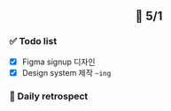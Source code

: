 ## <p align="center"> 📆 5/1

### ✅ Todo list

- [x] Figma signup 디자인
- [x] Design system 제작 `~ing`

### 📝 Daily retrospect

